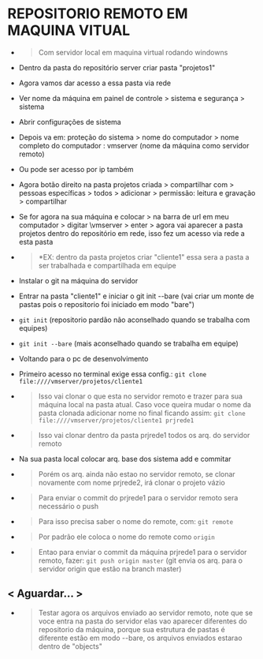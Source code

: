 # REPOSITORIO REMOTO EM MAQUINA VITUAL #

* > Com servidor local em maquina virtual rodando windowns

* Dentro da pasta do repositório server criar pasta "projetos1"

* Agora vamos dar acesso a essa pasta via rede

* Ver nome da máquina em painel de controle > sistema e segurança > sistema

* Abrir configurações de sistema

* Depois va em: proteção do sistema > nome do computador > nome completo do computador : vmserver (nome da máquina como servidor remoto)

* Ou pode ser acesso por ip também

* Agora botão direito na pasta projetos criada > compartilhar com > pessoas específicas > todos > adicionar > permissão: leitura e gravação > compartilhar

* Se for agora na sua máquina e colocar > na barra de url em meu computador > digitar \\vmserver > enter > agora vai aparecer a pasta projetos dentro do repositório em rede, isso fez um acesso via rede a esta pasta

* > *EX: dentro da pasta projetos criar "cliente1" essa sera a pasta a ser trabalhada e compartilhada em equipe

* Instalar o git na máquina do servidor

* Entrar na pasta "cliente1" e iniciar o git init --bare 
(vai criar um monte de pastas pois o repositorio foi iniciado em modo "bare")

* `git init` 
(repositorio pardão não aconselhado quando se trabalha com equipes)

* `git init --bare`
(mais aconselhado quando se trabalha em equipe)

* Voltando para o pc de desenvolvimento

* Primeiro acesso no terminal exige essa config.: 
`git clone file:////vmserver/projetos/cliente1`

* > Isso vai clonar o que esta no servidor remoto e trazer para sua máquina local na pasta atual. 
Caso voce queira mudar o nome da pasta clonada adicionar nome no final ficando assim:
`git clone file:////vmserver/projetos/cliente1 prjrede1`

* > Isso vai clonar dentro da pasta prjrede1 todos os arq. do servidor remoto

* Na sua pasta local colocar arq. base dos sistema add e commitar

* > Porém os arq. ainda não estao no servidor remoto, se clonar novamente com nome prjrede2, irá clonar o projeto vázio

* > Para enviar o commit do prjrede1 para o servidor remoto sera necessário o push

* > Para isso precisa saber o nome do remote, com:
`git remote` 
* > Por padrão ele coloca o nome do remote como `origin`

* > Entao para enviar o commit da máquina prjrede1 para o servidor remoto, fazer:
`git push origin master`
(git envia os arq. para o servidor origin que estão na branch master)

## < Aguardar... > ##

* > Testar agora os arquivos enviado ao servidor remoto, note que se voce entra na pasta do servidor elas vao aparecer diferentes do repositorio da máquina, porque sua estrutura de pastas é diferente estão em modo --bare, os arquivos enviados estarao dentro de "objects"
